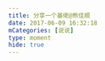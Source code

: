 ```yaml
---
title: 分享一个基佬@熊佳顺
date: 2017-06-09 16:32:18
mCategories: [说说]
type: moment
hide: true
---
```


<div id="pics-20170609163218"></div>

<script>
var data = [
    {"link": "2017-06-09_000000.jpeg", "type": "shuoshuo"},
    {"link": "2017-06-09_000001.jpeg", "type": "shuoshuo"}
];
picsRender(data, "pics-20170609163218");
</script>
